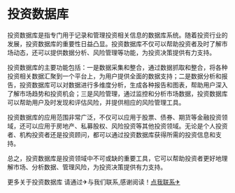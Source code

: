 # 投资数据库

投资数据库是指专门用于记录和管理投资相关信息的数据库系统。随着投资行业的发展，投资数据库的重要性日益凸显。投资数据库不仅可以帮助投资者及时了解市场动态，还可以提供数据分析、风险管理等功能，为投资决策提供有力支持。

投资数据库的主要功能包括：一是数据采集和整合，通过数据抓取和整合，将各种投资相关数据汇聚到一个平台上，为用户提供全面的数据支持；二是数据分析和报告，投资数据库可以对数据进行多维度分析，生成各种报告和图表，帮助用户深入了解市场趋势和投资机会；三是风险管理，通过监控和分析市场数据，投资数据库可以帮助用户及时发现和评估风险，并提供相应的风险管理工具。

投资数据库的应用范围非常广泛，不仅可以应用于股票、债券、期货等金融投资领域，还可以应用于房地产、私募股权、风险投资等其他投资领域。无论是个人投资者、机构投资者还是投资顾问，都可以通过投资数据库获得所需的投资信息和支持。

总之，投资数据库是投资领域中不可或缺的重要工具，它可以帮助投资者更好地理解市场、分析数据、管理风险，为投资决策提供有力支持。

更多关于投资数据库 请通过✈与我们联系,感谢阅读！[点我联系✈](https://u.G208.com)
